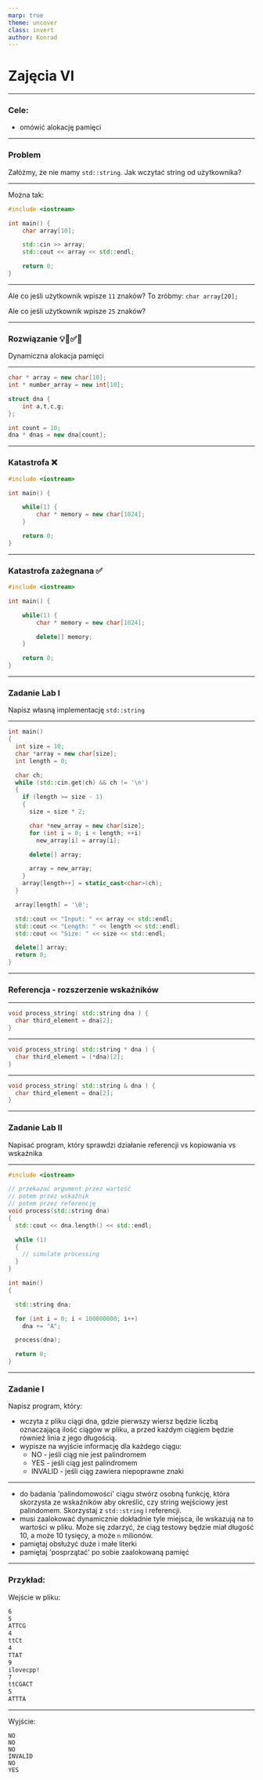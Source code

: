 ```yaml
---
marp: true
theme: uncover
class: invert
author: Konrad
---
```


# Zajęcia VI

---

### Cele:

- omówić alokację pamięci

---

### Problem

Załóżmy, że nie mamy `std::string`. Jak wczytać string od użytkownika?

---

Można tak:

```cpp
#include <iostream>

int main() {
    char array[10];

    std::cin >> array;
    std::cout << array << std::endl;

    return 0;
}
```

---

Ale co jeśli użytkownik wpisze `11` znaków?
To zróbmy: `char array[20];`

Ale co jeśli użytkownik wpisze `25` znaków?

---

### Rozwiązanie 💡🎯✅🧩

Dynamiczna alokacja pamięci

---

```cpp
char * array = new char[10];
int * number_array = new int[10];

struct dna {
    int a,t,c,g;
};

int count = 10;
dna * dnas = new dna[count];
```

---

### Katastrofa ❌

```cpp
#include <iostream>

int main() {

    while(1) {
        char * memory = new char[1024];
    }

    return 0;
}
```

---

### Katastrofa zażegnana ✅

```cpp
#include <iostream>

int main() {

    while(1) {
        char * memory = new char[1024];

        delete[] memory;
    }

    return 0;
}
```

---

### Zadanie Lab I

Napisz własną implementację `std::string`

---

```cpp
int main()
{
  int size = 10;
  char *array = new char[size];
  int length = 0;

  char ch;
  while (std::cin.get(ch) && ch != '\n')
  {
    if (length >= size - 1)
    {
      size = size * 2;

      char *new_array = new char[size];
      for (int i = 0; i < length; ++i)
        new_array[i] = array[i];

      delete[] array;

      array = new_array;
    }
    array[length++] = static_cast<char>(ch);
  }

  array[length] = '\0';

  std::cout << "Input: " << array << std::endl;
  std::cout << "Length: " << length << std::endl;
  std::cout << "Size: " << size << std::endl;

  delete[] array;
  return 0;
}
```

---

### Referencja - rozszerzenie wskaźników

---

```cpp
void process_string( std::string dna ) {
  char third_element = dna[2];
}
```

---

```cpp
void process_string( std::string * dna ) {
  char third_element = (*dna)[2];
}
```

---

```cpp
void process_string( std::string & dna ) {
  char third_element = dna[2];
}
```

---

### Zadanie Lab II

Napisać program, który sprawdzi działanie referencji vs kopiowania vs wskaźnika

---

```cpp
#include <iostream>

// przekazać argument przez wartość
// potem przez wskaźnik
// potem przez referencję
void process(std::string dna)
{
  std::cout << dna.length() << std::endl;

  while (1)
  {
    // simulate processing
  }
}

int main()
{

  std::string dna;

  for (int i = 0; i < 100000000; i++)
    dna += "A";

  process(dna);

  return 0;
}
```

---

### Zadanie I

Napisz program, który:

- wczyta z pliku ciągi dna, gdzie pierwszy wiersz będzie liczbą oznaczającą ilość ciągów w pliku, a przed każdym ciągiem będzie również linia z jego długością.
- wypisze na wyjście informację dla każdego ciągu:
  - NO - jeśli ciąg nie jest palindromem
  - YES - jeśli ciąg jest palindromem
  - INVALID - jeśli ciąg zawiera niepoprawne znaki

---

- do badania 'palindomowości' ciągu stwórz osobną funkcję, która skorzysta ze wskaźników aby określić, czy string wejściowy jest palindomem. Skorzystaj z `std::string` i referencji.
- musi zaalokować dynamicznie dokładnie tyle miejsca, ile wskazują na to wartości w pliku. Może się zdarzyć, że ciąg testowy będzie miał długość 10, a może 10 tysięcy, a może `n` milionów.
- pamiętaj obsłużyć duże i małe literki
- pamiętaj 'posprzątać' po sobie zaalokowaną pamięć

---

### Przykład:

Wejście w pliku:

```txt
6
5
ATTCG
4
ttCt
4
TTAT
9
ilovecpp!
7
ttCGACT
5
ATTTA
```

---

Wyjście:

```shell
NO
NO
NO
INVALID
NO
YES
```
